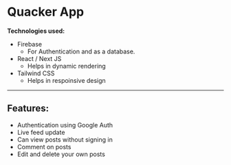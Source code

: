 # **Quacker App**

**Technologies used:**

- Firebase
    - For Authentication and as a database.
- React / Next JS
    - Helps in dynamic rendering
- Tailwind CSS
    - Helps in respoinsive design


---
## **Features:**
- Authentication using Google Auth
- Live feed update
- Can view posts without signing in
- Comment on posts
- Edit and delete your own posts

